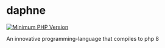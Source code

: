 # daphne

[![Minimum PHP Version](https://img.shields.io/badge/php-%3E%3D%207.4-8892BF.svg)](https://php.net/)


An innovative programming-language that compiles to php 8
